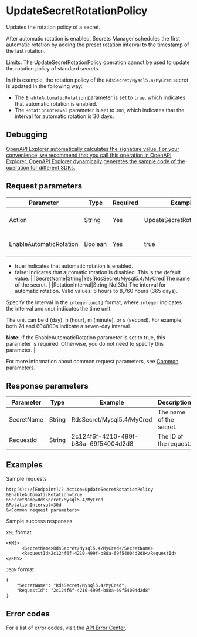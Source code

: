 # UpdateSecretRotationPolicy

Updates the rotation policy of a secret.

After automatic rotation is enabled, Secrets Manager schedules the first automatic rotation by adding the preset rotation interval to the timestamp of the last rotation.

Limits: The UpdateSecretRotationPolicy operation cannot be used to update the rotation policy of standard secrets.

In this example, the rotation policy of the `RdsSecret/Mysql5.4/MyCred` secret is updated in the following way:

-   The `EnableAutomaticRotation` parameter is set to `true`, which indicates that automatic rotation is enabled.
-   The `RotationInterval` parameter is set to `30d`, which indicates that the interval for automatic rotation is 30 days.

## Debugging

[OpenAPI Explorer automatically calculates the signature value. For your convenience, we recommend that you call this operation in OpenAPI Explorer. OpenAPI Explorer dynamically generates the sample code of the operation for different SDKs.](https://api.aliyun.com/#product=Kms&api=UpdateSecretRotationPolicy&type=RPC&version=2016-01-20)

## Request parameters

|Parameter|Type|Required|Example|Description|
|---------|----|--------|-------|-----------|
|Action|String|Yes|UpdateSecretRotationPolicy|The operation that you want to perform. Set the value to UpdateSecretRotationPolicy. |
|EnableAutomaticRotation|Boolean|Yes|true|Specifies whether to enable automatic rotation. Valid values:

 -   true: indicates that automatic rotation is enabled.
-   false: indicates that automatic rotation is disabled. This is the default value. |
|SecretName|String|Yes|RdsSecret/Mysql5.4/MyCred|The name of the secret. |
|RotationInterval|String|No|30d|The interval for automatic rotation. Valid values: 6 hours to 8,760 hours \(365 days\).

 Specify the interval in the `integer[unit]` format, where `integer` indicates the interval and `unit` indicates the time unit.

 The unit can be d \(day\), h \(hour\), m \(minute\), or s \(second\). For example, both 7d and 604800s indicate a seven-day interval.

 **Note:** If the EnableAutomaticRotation parameter is set to true, this parameter is required. Otherwise, you do not need to specify this parameter. |

For more information about common request parameters, see [Common parameters](~~69007~~).

## Response parameters

|Parameter|Type|Example|Description|
|---------|----|-------|-----------|
|SecretName|String|RdsSecret/Mysql5.4/MyCred|The name of the secret. |
|RequestId|String|2c124f6f-4210-499f-b88a-69f54004d2d8|The ID of the request. |

## Examples

Sample requests

```
http(s)://[Endpoint]/? Action=UpdateSecretRotationPolicy
&EnableAutomaticRotation=true
&SecretName=RdsSecret/Mysql5.4/MyCred
&RotationInterval=30d
&<Common request parameters>
```

Sample success responses

`XML` format

```
<KMS>
	  <SecretName>RdsSecret/Mysql5.4/MyCred</SecretName>
	  <RequestId>2c124f6f-4210-499f-b88a-69f54004d2d8</RequestId>
</KMS>
```

`JSON` format

```
{
    "SecretName": "RdsSecret/Mysql5.4/MyCred",
    "RequestId": "2c124f6f-4210-499f-b88a-69f54004d2d8"
}
```

## Error codes

For a list of error codes, visit the [API Error Center](https://error-center.alibabacloud.com/status/product/Kms).

